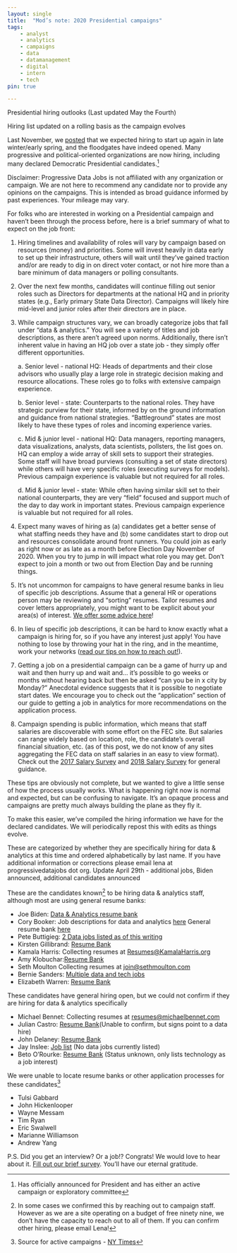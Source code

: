 ```yaml
---
layout: single
title:  "Mod’s note: 2020 Presidential campaigns"
tags: 
    - analyst
    - analytics
    - campaigns
    - data
    - datamanagement
    - digital
    - intern
    - tech
pin: true

---
```

Presidential hiring outlooks (Last updated May the Fourth) 

Hiring list updated on a rolling basis as the campaign evolves 

Last November, we [posted](https://www.progressivedatajobs.org/2018/10/22/jobsupdate/) that we expected hiring to start up again in late winter/early spring, and the floodgates have indeed opened. Many progressive and political-oriented organizations are now hiring, including many declared Democratic Presidential candidates.[^1]


Disclaimer: Progressive Data Jobs is not affiliated with any organization or campaign. We are not here to recommend any candidate nor to provide any opinions on the campaigns. This is intended as broad guidance informed by past experiences. Your mileage may vary.


For folks who are interested in working on a Presidential campaign and haven’t been through the process before, here is a brief summary of what to expect on the job front:
 
1. Hiring timelines and availability of roles will vary by campaign based on resources (money) and priorities. Some will invest heavily in data early to set up their infrastructure, others will wait until they’ve gained traction and/or are ready to dig in on direct voter contact, or not hire more than a bare minimum of data managers or polling consultants.


2. Over the next few months, candidates will continue filling out senior roles such as Directors for departments at the national HQ and in priority states (e.g., Early primary State Data Director). Campaigns will likely hire mid-level and junior roles after their directors are in place. 


3. While campaign structures vary, we can broadly categorize jobs that fall under “data & analytics.” You will see a variety of titles and job descriptions, as there aren’t agreed upon norms. Additionally, there isn’t inherent value in having an HQ job over a state job - they simply offer different opportunities. 

    a. Senior level - national HQ: Heads of departments and their close advisors who usually play a large role in strategic decision making and resource allocations. These roles go to folks with extensive campaign experience.

    b. Senior level - state: Counterparts to the national roles. They have strategic purview for their state, informed by on the ground information and guidance from national strategies. “Battleground” states are most likely to have these types of roles and incoming experience varies. 

    c. Mid & junior level - national HQ: Data managers, reporting managers, data visualizations, analysts, data scientists, pollsters, the list goes on. HQ can employ a wide array of skill sets to support their strategies. Some staff will have broad purviews (consulting a set of state directors) while others will have very specific roles (executing surveys for models). Previous campaign experience is valuable but not required for all roles. 
    
    d. Mid & junior level - state: While often having similar skill set to their national counterparts, they are very “field” focused and support much of the day to day work in important states. Previous campaign experience is valuable but not required for all roles. 
    
    
4. Expect many waves of hiring as (a) candidates get a better sense of what staffing needs they have and (b) some candidates start to drop out and resources consolidate around front runners. You could join as early as right now or as late as a month before Election Day November of 2020. When you try to jump in will impact what role you may get. Don’t expect to join a month or two out from Election Day and be running things.


5. It’s not uncommon for campaigns to have general resume banks in lieu of specific job descriptions. Assume that a general HR or operations person may be reviewing and “sorting” resumes. Tailor resumes and cover letters appropriately, you might want to be explicit about your area(s) of interest. [We offer some advice here](https://www.guide.progressivedatajobs.org/content/03_app_process.html)!


6. In lieu of specific job descriptions, it can be hard to know exactly what a campaign is hiring for, so if you have any interest just apply! You have nothing to lose by throwing your hat in the ring, and in the meantime, work your networks ([read our tips on how to reach out!](https://www.guide.progressivedatajobs.org/content/99_faq.html)).


7. Getting a job on a presidential campaign can be a game of hurry up and wait and then hurry up and wait and… it’s possible to go weeks or months without hearing back but then be asked “can you be in x city by Monday?” Anecdotal evidence suggests that it is possible to negotiate start dates. We encourage you to check out the “application” section of our guide to getting a job in analytics for more recommendations on the application process.


8. Campaign spending is public information, which means that staff salaries are discoverable with some effort on the FEC site. But salaries can range widely based on location, role, the candidate’s overall financial situation, etc. (as of this post, we do not know of any sites aggregating the FEC data on staff salaries in an easy to view format). Check out the [2017 Salary Survey](https://www.crackthecode.io/salary2017) and [2018 Salary Survey](https://www.crackthecode.io/salary2018) for general guidance.


These tips are obviously not complete, but we wanted to give a little sense of how the process usually works. What is happening right now is normal and expected, but can be confusing to navigate. It’s an opaque process and campaigns are pretty much always building the plane as they fly it.


To make this easier, we’ve compiled the hiring information we have for the declared candidates. We will periodically repost this with edits as things evolve.

These are categorized by whether they are specifically hiring for data & analytics at this time and ordered alphabetically by last name. If you have additional information or corrections please email lena at progressivedatajobs dot org.
Update April 29th - additional jobs, Biden announced, additional candidates announced

These are the candidates known[^2] to be hiring data & analytics staff, although most are using general resume banks:

* Joe Biden: [Data & Analytics resume bank](https://jobs.lever.co/joebiden/7abfa89d-9532-46cb-a4ea-edd1a0ee7ef2)
* Cory Booker: Job descriptions for data and analytics [here](https://drive.google.com/open?id=19HHXmJ5Ll9gw-dmsZkpEp5ACsJz8wgej) General resume bank [here](https://corybooker.com/Jobs/) 
* Pete Buttigieg: [2 Data jobs listed as of this writing](https://jobs.lever.co/peteforamerica)
* Kirsten Gillibrand: [Resume Bank](https://kirstengillibrand.com/jobs/) 
* Kamala Harris: Collecting resumes at Resumes@KamalaHarris.org
* Amy Klobuchar:[Resume Bank]( https://amyklobuchar.com/jobs/) 
* Seth Moulton Collecting resumes at join@sethmoulton.com
* Bernie Sanders: [Multiple data and tech jobs](https://boards.greenhouse.io/bernie2020) 
* Elizabeth Warren: [Resume Bank](https://boards.greenhouse.io/elizabethwarren/jobs/4154052002?gh_src=58ea02352)


These candidates have general hiring open, but we could not confirm if they are hiring for data & analytics specifically

* Michael Bennet: Collecting resumes at resumes@michaelbennet.com
* Julian Castro: [Resume Bank](https://action.julianforthefuture.com/page/s/join-team-julian )(Unable to confirm, but signs point to a data hire)
* John Delaney: [Resume Bank](https://www.johndelaney.com/jobs/) 
* Jay Inslee: [Job list](https://docs.google.com/document/d/1KP3vTcjCtwe3SEdYSn7dg8wwy8GHOjFQnSvAuLrmrCU/edit) (No data jobs currently listed)
* Beto O’Rourke: [Resume Bank](https://boards.greenhouse.io/betoforamerica/jobs/4235236002) (Status unknown, only lists technology as a job interest)


We were unable to locate resume banks or other application processes for these candidates[^3]

* Tulsi Gabbard
* John Hickenlooper
* Wayne Messam
* Tim Ryan
* Eric Swalwell
* Marianne Williamson
* Andrew Yang


P.S. Did you get an interview? Or a job!? Congrats! We would love to hear about it. [Fill out our brief survey](https://docs.google.com/forms/d/e/1FAIpQLSdHzjmG1CiAPcHb_UPOHkewAP0wqG765bR5yOdhxabgKkSRhQ/viewform?usp=sf_link). You’ll have our eternal gratitude.


[^1]: Has officially announced for President and has either an active campaign or exploratory committee


[^2]: In some cases we confirmed this by reaching out to campaign staff. However as we are a site operating on a budget of free ninety nine, we don’t have the capacity to reach out to all of them. If you can confirm other hiring, please email Lena!

[^3]: Source for active campaigns - [NY Times](https://www.nytimes.com/interactive/2019/us/politics/2020-presidential-candidates.html)
